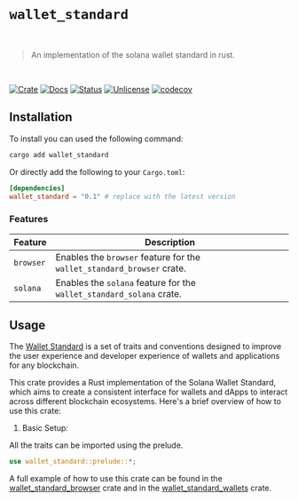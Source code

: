 # `wallet_standard`

<br />

> An implementation of the solana wallet standard in rust.

<br />

[![Crate][crate-image]][crate-link] [![Docs][docs-image]][docs-link] [![Status][ci-status-image]][ci-status-link] [![Unlicense][unlicense-image]][unlicense-link] [![codecov][codecov-image]][codecov-link]

## Installation

To install you can used the following command:

```bash
cargo add wallet_standard
```

Or directly add the following to your `Cargo.toml`:

```toml
[dependencies]
wallet_standard = "0.1" # replace with the latest version
```

### Features

| Feature   | Description                                                            |
| --------- | ---------------------------------------------------------------------- |
| `browser` | Enables the `browser` feature for the `wallet_standard_browser` crate. |
| `solana`  | Enables the `solana` feature for the `wallet_standard_solana` crate.   |

## Usage

The [Wallet Standard](https://github.com/wallet-standard/wallet-standard) is a set of traits and conventions designed to improve the user experience and developer experience of wallets and applications for any blockchain.

This crate provides a Rust implementation of the Solana Wallet Standard, which aims to create a consistent interface for wallets and dApps to interact across different blockchain ecosystems. Here's a brief overview of how to use this crate:

1. Basic Setup:

All the traits can be imported using the prelude.

```rust
use wallet_standard::prelude::*;
```

A full example of how to use this crate can be found in the [wallet_standard_browser](https://github.com/ifiokjr/wallet_standard/tree/main/crates/wallet_standard_browser) crate and in the [wallet_standard_wallets](https://github.com/ifiokjr/wallet_standard/tree/main/crates/wallet_standard_wallets) crate.

[crate-image]: https://img.shields.io/crates/v/wallet_standard.svg
[crate-link]: https://crates.io/crates/wallet_standard
[docs-image]: https://docs.rs/wallet_standard/badge.svg
[docs-link]: https://docs.rs/wallet_standard/
[ci-status-image]: https://github.com/ifiokjr/wallet_standard/workflows/ci/badge.svg
[ci-status-link]: https://github.com/ifiokjr/wallet_standard/actions?query=workflow:ci
[unlicense-image]: https://img.shields.io/badge/license-Unlicence-blue.svg
[unlicense-link]: https://opensource.org/license/unlicense
[codecov-image]: https://codecov.io/github/ifiokjr/wallet_standard/graph/badge.svg?token=87K799Q78I
[codecov-link]: https://codecov.io/github/ifiokjr/wallet_standard
